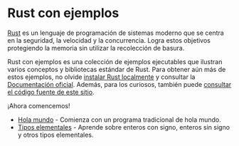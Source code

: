# Rust con ejemplos

[Rust][rust] es un lenguaje de programación de sistemas moderno que se centra
en la seguridad, la velocidad y la concurrencia. Logra estos objetivos
protegiendo la memoria sin utilizar la recolección de basura.

Rust con ejemplos es una colección de ejemplos ejecutables que ilustran varios
conceptos y bibliotecas estándar de Rust. Para obtener aún más de estos
ejemplos, no olvide [instalar Rust localmente][install] y consultar la
[Documentación oficial][std]. Además, para los curiosos, también puede
[consultar el código fuente de este sitio][home].

¡Ahora comencemos!

- [Hola mundo](hello.md) - Comienza con un programa tradicional de hola mundo.
- [Tipos elementales](primitives.md) - Aprende sobre enteros con signo, enteros
  sin signo y otros tipos elementales.

[rust]: https://www.rust-lang.org/es/
[install]: https://www.rust-lang.org/es/tools/install
[std]: https://doc.rust-lang.org/std/
[home]: https://github.com/nnrcschmdt/rust-con-ejemplos

